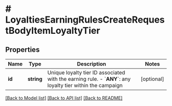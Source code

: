 # # LoyaltiesEarningRulesCreateRequestBodyItemLoyaltyTier

## Properties

Name | Type | Description | Notes
------------ | ------------- | ------------- | -------------
**id** | **string** | Unique loyalty tier ID associated with the earning rule.      - &#x60;__ANY__&#x60;: any loyalty tier within the campaign | [optional]

[[Back to Model list]](../../README.md#models) [[Back to API list]](../../README.md#endpoints) [[Back to README]](../../README.md)
